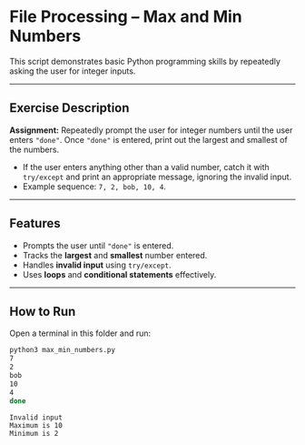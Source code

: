 # File Processing – Max and Min Numbers

This script demonstrates basic Python programming skills by repeatedly asking the user for integer inputs.

---

## Exercise Description

**Assignment:** Repeatedly prompt the user for integer numbers until the user enters `"done"`. Once `"done"` is entered, print out the largest and smallest of the numbers.  
- If the user enters anything other than a valid number, catch it with `try/except` and print an appropriate message, ignoring the invalid input.  
- Example sequence: `7, 2, bob, 10, 4`.

---

## Features

- Prompts the user until `"done"` is entered.  
- Tracks the **largest** and **smallest** number entered.  
- Handles **invalid input** using `try/except`.  
- Uses **loops** and **conditional statements** effectively.

---

## How to Run

Open a terminal in this folder and run:

```bash
python3 max_min_numbers.py
7
2
bob
10
4
done
```

```Output
Invalid input
Maximum is 10
Minimum is 2
```
